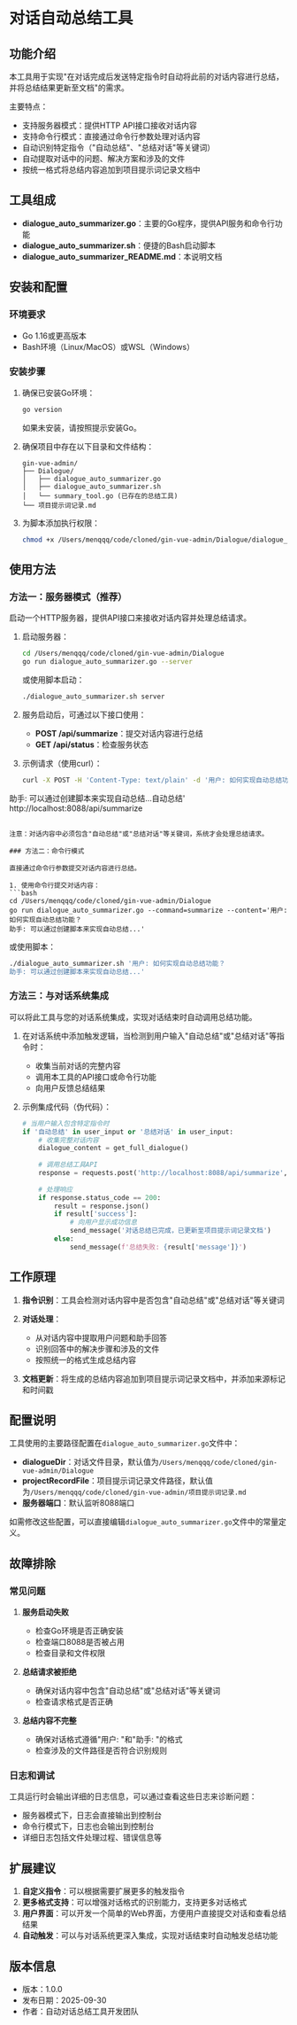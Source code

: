 # 对话自动总结工具

## 功能介绍

本工具用于实现"在对话完成后发送特定指令时自动将此前的对话内容进行总结，并将总结结果更新至文档"的需求。

主要特点：
- 支持服务器模式：提供HTTP API接口接收对话内容
- 支持命令行模式：直接通过命令行参数处理对话内容
- 自动识别特定指令（"自动总结"、"总结对话"等关键词）
- 自动提取对话中的问题、解决方案和涉及的文件
- 按统一格式将总结内容追加到项目提示词记录文档中

## 工具组成

- **dialogue_auto_summarizer.go**：主要的Go程序，提供API服务和命令行功能
- **dialogue_auto_summarizer.sh**：便捷的Bash启动脚本
- **dialogue_auto_summarizer_README.md**：本说明文档

## 安装和配置

### 环境要求

- Go 1.16或更高版本
- Bash环境（Linux/MacOS）或WSL（Windows）

### 安装步骤

1. 确保已安装Go环境：
   ```bash
   go version
   ```
   如果未安装，请按照提示安装Go。

2. 确保项目中存在以下目录和文件结构：
   ```
   gin-vue-admin/
   ├── Dialogue/
   │   ├── dialogue_auto_summarizer.go
   │   ├── dialogue_auto_summarizer.sh
   │   └── summary_tool.go (已存在的总结工具)
   └── 项目提示词记录.md
   ```

3. 为脚本添加执行权限：
   ```bash
   chmod +x /Users/menqqq/code/cloned/gin-vue-admin/Dialogue/dialogue_auto_summarizer.sh
   ```

## 使用方法

### 方法一：服务器模式（推荐）

启动一个HTTP服务器，提供API接口来接收对话内容并处理总结请求。

1. 启动服务器：
   ```bash
   cd /Users/menqqq/code/cloned/gin-vue-admin/Dialogue
   go run dialogue_auto_summarizer.go --server
   ```
   或使用脚本启动：
   ```bash
   ./dialogue_auto_summarizer.sh server
   ```

2. 服务启动后，可通过以下接口使用：
   - **POST /api/summarize**：提交对话内容进行总结
   - **GET /api/status**：检查服务状态

3. 示例请求（使用curl）：
   ```bash
   curl -X POST -H 'Content-Type: text/plain' -d '用户: 如何实现自动总结功能？
助手: 可以通过创建脚本来实现自动总结...自动总结' http://localhost:8088/api/summarize
   ```

   注意：对话内容中必须包含"自动总结"或"总结对话"等关键词，系统才会处理总结请求。

### 方法二：命令行模式

直接通过命令行参数提交对话内容进行总结。

1. 使用命令行提交对话内容：
   ```bash
   cd /Users/menqqq/code/cloned/gin-vue-admin/Dialogue
   go run dialogue_auto_summarizer.go --command=summarize --content='用户: 如何实现自动总结功能？
助手: 可以通过创建脚本来实现自动总结...'
   ```

   或使用脚本：
   ```bash
   ./dialogue_auto_summarizer.sh '用户: 如何实现自动总结功能？
助手: 可以通过创建脚本来实现自动总结...'
   ```

### 方法三：与对话系统集成

可以将此工具与您的对话系统集成，实现对话结束时自动调用总结功能。

1. 在对话系统中添加触发逻辑，当检测到用户输入"自动总结"或"总结对话"等指令时：
   - 收集当前对话的完整内容
   - 调用本工具的API接口或命令行功能
   - 向用户反馈总结结果

2. 示例集成代码（伪代码）：
   ```python
   # 当用户输入包含特定指令时
   if '自动总结' in user_input or '总结对话' in user_input:
       # 收集完整对话内容
       dialogue_content = get_full_dialogue()
       
       # 调用总结工具API
       response = requests.post('http://localhost:8088/api/summarize', data=dialogue_content)
       
       # 处理响应
       if response.status_code == 200:
           result = response.json()
           if result['success']:
               # 向用户显示成功信息
               send_message('对话总结已完成，已更新至项目提示词记录文档')
           else:
               send_message(f'总结失败: {result['message']}')
   ```

## 工作原理

1. **指令识别**：工具会检测对话内容中是否包含"自动总结"或"总结对话"等关键词

2. **对话处理**：
   - 从对话内容中提取用户问题和助手回答
   - 识别回答中的解决步骤和涉及的文件
   - 按照统一的格式生成总结内容

3. **文档更新**：将生成的总结内容追加到项目提示词记录文档中，并添加来源标记和时间戳

## 配置说明

工具使用的主要路径配置在`dialogue_auto_summarizer.go`文件中：

- **dialogueDir**：对话文件目录，默认值为`/Users/menqqq/code/cloned/gin-vue-admin/Dialogue`
- **projectRecordFile**：项目提示词记录文件路径，默认值为`/Users/menqqq/code/cloned/gin-vue-admin/项目提示词记录.md`
- **服务器端口**：默认监听8088端口

如需修改这些配置，可以直接编辑`dialogue_auto_summarizer.go`文件中的常量定义。

## 故障排除

### 常见问题

1. **服务启动失败**
   - 检查Go环境是否正确安装
   - 检查端口8088是否被占用
   - 检查目录和文件权限

2. **总结请求被拒绝**
   - 确保对话内容中包含"自动总结"或"总结对话"等关键词
   - 检查请求格式是否正确

3. **总结内容不完整**
   - 确保对话格式遵循"用户: "和"助手: "的格式
   - 检查涉及的文件路径是否符合识别规则

### 日志和调试

工具运行时会输出详细的日志信息，可以通过查看这些日志来诊断问题：
- 服务器模式下，日志会直接输出到控制台
- 命令行模式下，日志也会输出到控制台
- 详细日志包括文件处理过程、错误信息等

## 扩展建议

1. **自定义指令**：可以根据需要扩展更多的触发指令
2. **更多格式支持**：可以增强对话格式的识别能力，支持更多对话格式
3. **用户界面**：可以开发一个简单的Web界面，方便用户直接提交对话和查看总结结果
4. **自动触发**：可以与对话系统更深入集成，实现对话结束时自动触发总结功能

## 版本信息

- 版本：1.0.0
- 发布日期：2025-09-30
- 作者：自动对话总结工具开发团队